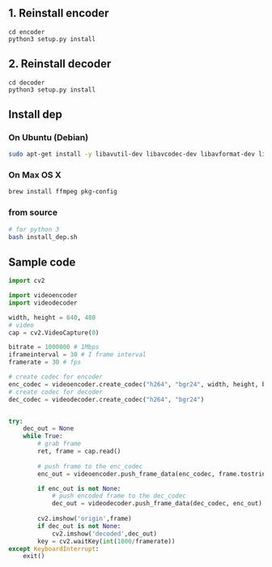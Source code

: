 ## 1. Reinstall encoder
```shell
cd encoder
python3 setup.py install
```

## 2. Reinstall decoder
```shell
cd decoder
python3 setup.py install
```

## Install dep

### On Ubuntu (Debian)

```bash
sudo apt-get install -y libavutil-dev libavcodec-dev libavformat-dev libswscale-dev pkg-config
```

### On Max OS X
```bash
brew install ffmpeg pkg-config
```

### from source

```bash
# for python 3
bash install_dep.sh
```

## Sample code

```python
import cv2

import videoencoder
import videodecoder

width, height = 640, 480
# video
cap = cv2.VideoCapture(0)

bitrate = 1000000 # 1Mbps
iframeinterval = 30 # I frame interval
framerate = 30 # fps

# create codec for encoder
enc_codec = videoencoder.create_codec("h264", "bgr24", width, height, bitrate, iframeinterval, framerate)
# create codec for decoder
dec_codec = videodecoder.create_codec("h264", "bgr24")


try:
    dec_out = None
    while True:
        # grab frame
        ret, frame = cap.read()
        
        # push frame to the enc_codec
        enc_out = videoencoder.push_frame_data(enc_codec, frame.tostring())

        if enc_out is not None:
            # push encoded frame to the dec_codec
            dec_out = videodecoder.push_frame_data(dec_codec, enc_out)
        
        cv2.imshow('origin',frame)
        if dec_out is not None:
            cv2.imshow('decoded',dec_out)
        key = cv2.waitKey(int(1000/framerate))
except KeyboardInterrupt:
    exit()
```


